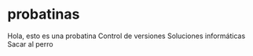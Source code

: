 # probatinas
Hola, esto es una probatina
Control de versiones
Soluciones informáticas
Sacar al perro
